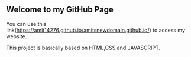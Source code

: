## Welcome to my GitHub Page

You can use this link(https://amit14276.github.io/amitsnewdomain.github.io/) to access my website.

This project is basically based on HTML,CSS and JAVASCRIPT.
